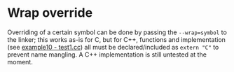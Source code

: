 # Wrap override

Overriding of a certain symbol can be done by passing the `--wrap=symbol` to the linker; this works as-is for C, but for C++, functions and implementation (see [example10 - test1.cc](../ex/example10/tests/test1.cc)) all must be declared/included as `extern "C"` to prevent name mangling. A C++ implementation is still untested at the moment.

